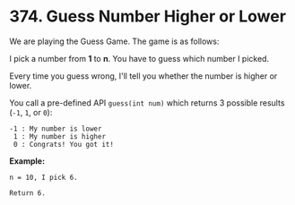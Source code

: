 # 374. Guess Number Higher or Lower

We are playing the Guess Game. The game is as follows:

I pick a number from **1** to **n**. You have to guess which number I picked.

Every time you guess wrong, I'll tell you whether the number is higher or lower.

You call a pre-defined API `guess(int num)` which returns 3 possible results (`-1`, `1`, or `0`):

    -1 : My number is lower
     1 : My number is higher
     0 : Congrats! You got it!

**Example:**

    n = 10, I pick 6.
    
    Return 6.
